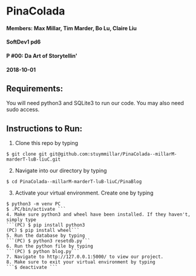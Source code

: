 # PinaColada 

#### Members: Max Millar, Tim Marder, Bo Lu, Claire Liu 
#### SoftDev1 pd6
#### P #00: Da Art of Storytellin'
#### 2018-10-01

## Requirements:
You will need python3 and SQLite3 to run our code.
You may also need sudo access.

## Instructions to Run:

1. Clone this repo by typing    
``` 
$ git clone git git@github.com:stuymmillar/PinaColada--millarM-marderT-luB-liuC.git 
```
2. Navigate into our directory by typing   
``` 
$ cd PinaColada--millarM-marderT-luB-liuC/PinaBlog 
```
3. Activate your virtual environment. Create one by typing    
``` 
$ python3 -m venv PC      
$ .PC/bin/activate ```
4. Make sure python3 and wheel have been installed. If they haven't, simply type   
```(PC) $ pip install python3  
(PC) $ pip install wheel```   
5. Run the database by typing  
```(PC) $ python3 resetdb.py```   
6. Run the python file by typing    
```(PC) $ python blog.py```   
7. Navigate to http://127.0.0.1:5000/ to view our project.
8. Make sure to exit your virtual environment by typing   
```$ deactivate ```


